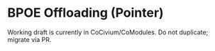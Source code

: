 ﻿# BPOE Offloading (Pointer)
Working draft is currently in CoCivium/CoModules. Do not duplicate; migrate via PR.
